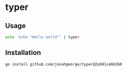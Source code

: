 # typer

## Usage

```sh
echo 'echo "Hello world"' | typer
```

## Installation

```sh
go install github.com/jonahgeorge/typer@2ab91ce6b360
```
